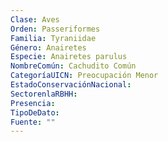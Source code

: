 ```yaml
---
Clase: Aves
Orden: Passeriformes
Familia: Tyraniidae
Género: Anairetes
Especie: Anairetes parulus
NombreComún: Cachudito Común
CategoríaUICN: Preocupación Menor
EstadoConservaciónNacional: 
SectorenlaRBHH: 
Presencia: 
TipoDeDato: 
Fuente: ""
---
```

